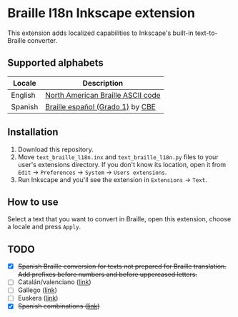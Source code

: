 # Braille l18n Inkscape extension

This extension adds localized capabilities to Inkscape's built-in
text-to-Braille converter.

## Supported alphabets

| Locale | Description |
| ------ | ----------- |
| English | [North American Braille ASCII code][en-wiki] |
| Spanish | [Braille español (Grado 1)][es-cbe-guide] by [CBE][cbe-once] |

## Installation

1. Download this repository.
1. Move `text_braille_l18n.inx` and `text_braille_l18n.py` files to your user's
 extensions directory. If you don't know its location, open it from `Edit` ->
 `Preferences` -> `System` -> `Users extensions`.
1. Run Inkscape and you'll see the extension in `Extensions` -> `Text`.

## How to use

Select a text that you want to convert in Braille, open this extension,
choose a locale and press `Apply`.

## TODO

- [x] ~~Spanish Braille conversion for texts not prepared for Braille
 translation. Add prefixes before numbers and before uppercased letters.~~
- [ ] Catalán/valenciano ([link](https://www.once.es/servicios-sociales/braille))
- [ ] Gallego ([link](https://www.once.es/servicios-sociales/braille))
- [ ] Euskera ([link](https://www.once.es/servicios-sociales/braille))
- [x] ~~Spanish combinations ([link](https://sid.usal.es/idocs/F8/FDO12069/signografiabasica.pdf))~~

[en-wiki]: https://en.wikipedia.org/wiki/Braille_ASCII
[es-cbe-guide]: https://sid.usal.es/idocs/F8/FDO12069/signografiabasica.pdf
[cbe-once]: https://www.once.es/servicios-sociales/braille/comision-braille-espanola/comision-braille-espanola-cbe
